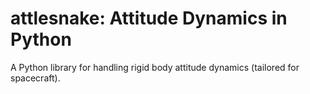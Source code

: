 # attlesnake: Attitude Dynamics in Python

A Python library for handling rigid body attitude dynamics (tailored for spacecraft).

